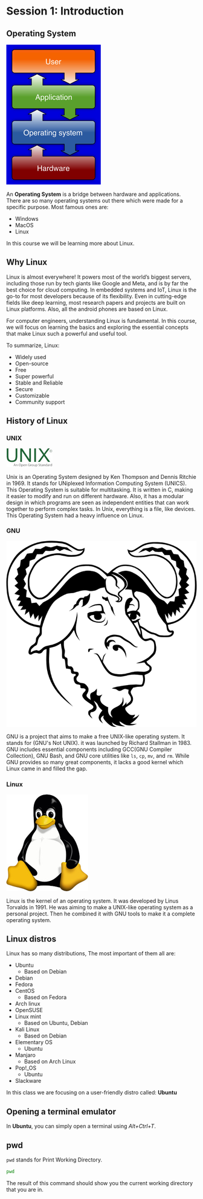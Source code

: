 # Session 1: Introduction

## Operating System

![OS hierarchy](figures/OS_hierarchy.jpg)

An **Operating System** is a bridge between hardware
and applications.
There are so many operating systems out there which were
made for a specific purpose.
Most famous ones are:

* Windows
* MacOS
* Linux

In this course we will be learning more
about Linux.

## Why Linux

Linux is almost everywhere!
It powers most of the world’s biggest servers,
including those run by tech giants like Google and Meta,
and is by far the best choice for cloud computing.
In embedded systems and IoT, Linux is the go-to for most
developers because of its flexibility.
Even in cutting-edge fields like deep learning,
most research papers and projects are built on Linux platforms.
Also, all the android phones are based on Linux.

For computer engineers, understanding Linux is fundamental.
In this course, we will focus on learning the basics and
exploring the essential concepts that make Linux such a
powerful and useful tool.

To summarize, Linux:

* Widely used
* Open-source
* Free
* Super powerful
* Stable and Reliable
* Secure
* Customizable
* Community support

## History of Linux

### UNIX

![UNIX logo](figures/UNIX_logo.jpg)

Unix is an Operating System designed by
Ken Thompson and Dennis Ritchie in 1969.
It stands for UNiplexed Information Computing System (UNICS).
This Operating System is suitable for multitasking.
It is written in C, making it easier to modify and run
on different hardware. Also, it has a modular design in which
programs are seen as independent entities that can work together
to perform complex tasks.
In Unix, everything is a file, like devices.
This Operating System had a heavy influence on Linux.

### GNU

![GNU logo](figures/GNU_logo.png)

GNU is a project that aims to make a free UNIX-like
operating system.
It stands for (GNU's Not UNIX).
it was launched by Richard Stallman in 1983.
GNU includes essential components including
GCC(GNU Compiler Collection), GNU Bash, and GNU core utilities
like `ls`, `cp`, `mv`, and `rm`.
While GNU provides so many great components,
it lacks a good kernel which Linux came in and filled the gap.

### Linux

![Linux logo](figures/Linux_logo.jpg)

Linux is the kernel of an operating system.
It was developed by Linus Torvalds in 1991.
He was aiming to make a UNIX-like operating system as
a personal project.
Then he combined it with GNU tools to make it a complete
operating system.

## Linux distros

Linux has so many distributions, The most important
of them all are:

* Ubuntu
  * Based on Debian
* Debian
* Fedora
* CentOS
  * Based on Fedora
* Arch linux
* OpenSUSE
* Linux mint
  * Based on Ubuntu, Debian
* Kali Linux
  * Based on Debian
* Elementary OS
  * Ubuntu
* Manjaro
  * Based on Arch Linux
* Pop!_OS
  * Ubuntu
* Slackware

In this class we are focusing on a user-friendly
distro called: **Ubuntu**

## Opening a terminal emulator

In **Ubuntu**, you can simply open a terminal
using *Alt+Ctrl+T*.

## pwd

`pwd` stands for Print Working Directory.

```bash
pwd
```

The result of this command should show you the
current working directory that you are in.
